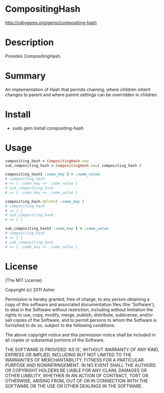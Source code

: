 # CompositingHash #

http://rubygems.org/gems/compositing-hash

# Description #

Provides CompositingHash.

# Summary #

An implementation of Hash that permits chaining, where children inherit changes to parent and where parent settings can be overridden in children.

# Install #

* sudo gem install compositing-hash

# Usage #

```ruby
compositing_hash = CompositingHash.new
sub_compositing_hash = CompositingHash.new( compositing_hash )

compositing_hash[ :some_key ] = :some_value
# compositing_hash
# => { :some_key => :some_value }
# sub_compositing_hash
# => { :some_key => :some_value }

compositing_hash.delete( :some_key )
# compositing_hash
# => { }
# sub_compositing_hash
# => { }

sub_compositing_hash[ :some_key ] = :some_value
# compositing_hash
# => { }
# sub_compositing_hash
# => { :some_key => :some_value }
```

# License #

  (The MIT License)

  Copyright (c) 2011 Asher

  Permission is hereby granted, free of charge, to any person obtaining
  a copy of this software and associated documentation files (the
  'Software'), to deal in the Software without restriction, including
  without limitation the rights to use, copy, modify, merge, publish,
  distribute, sublicense, and/or sell copies of the Software, and to
  permit persons to whom the Software is furnished to do so, subject to
  the following conditions:

  The above copyright notice and this permission notice shall be
  included in all copies or substantial portions of the Software.

  THE SOFTWARE IS PROVIDED 'AS IS', WITHOUT WARRANTY OF ANY KIND,
  EXPRESS OR IMPLIED, INCLUDING BUT NOT LIMITED TO THE WARRANTIES OF
  MERCHANTABILITY, FITNESS FOR A PARTICULAR PURPOSE AND NONINFRINGEMENT.
  IN NO EVENT SHALL THE AUTHORS OR COPYRIGHT HOLDERS BE LIABLE FOR ANY
  CLAIM, DAMAGES OR OTHER LIABILITY, WHETHER IN AN ACTION OF CONTRACT,
  TORT OR OTHERWISE, ARISING FROM, OUT OF OR IN CONNECTION WITH THE
  SOFTWARE OR THE USE OR OTHER DEALINGS IN THE SOFTWARE.